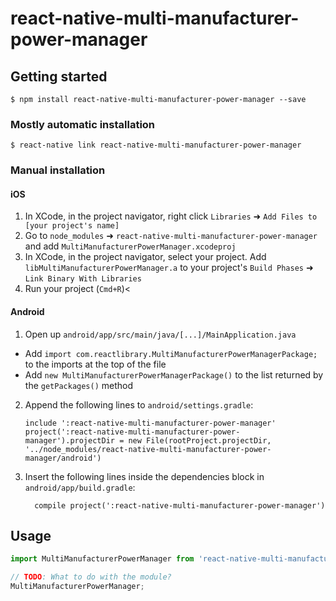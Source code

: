 # react-native-multi-manufacturer-power-manager

## Getting started

`$ npm install react-native-multi-manufacturer-power-manager --save`

### Mostly automatic installation

`$ react-native link react-native-multi-manufacturer-power-manager`

### Manual installation


#### iOS

1. In XCode, in the project navigator, right click `Libraries` ➜ `Add Files to [your project's name]`
2. Go to `node_modules` ➜ `react-native-multi-manufacturer-power-manager` and add `MultiManufacturerPowerManager.xcodeproj`
3. In XCode, in the project navigator, select your project. Add `libMultiManufacturerPowerManager.a` to your project's `Build Phases` ➜ `Link Binary With Libraries`
4. Run your project (`Cmd+R`)<

#### Android

1. Open up `android/app/src/main/java/[...]/MainApplication.java`
  - Add `import com.reactlibrary.MultiManufacturerPowerManagerPackage;` to the imports at the top of the file
  - Add `new MultiManufacturerPowerManagerPackage()` to the list returned by the `getPackages()` method
2. Append the following lines to `android/settings.gradle`:
  	```
  	include ':react-native-multi-manufacturer-power-manager'
  	project(':react-native-multi-manufacturer-power-manager').projectDir = new File(rootProject.projectDir, 	'../node_modules/react-native-multi-manufacturer-power-manager/android')
  	```
3. Insert the following lines inside the dependencies block in `android/app/build.gradle`:
  	```
      compile project(':react-native-multi-manufacturer-power-manager')
  	```


## Usage
```javascript
import MultiManufacturerPowerManager from 'react-native-multi-manufacturer-power-manager';

// TODO: What to do with the module?
MultiManufacturerPowerManager;
```

